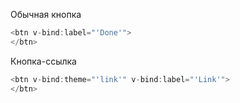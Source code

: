 Обычная кнопка

```js
<btn v-bind:label="'Done'">
</btn>	
```
Кнопка-ссылка

```js
<btn v-bind:theme="'link'" v-bind:label="'Link'">
</btn>	
```